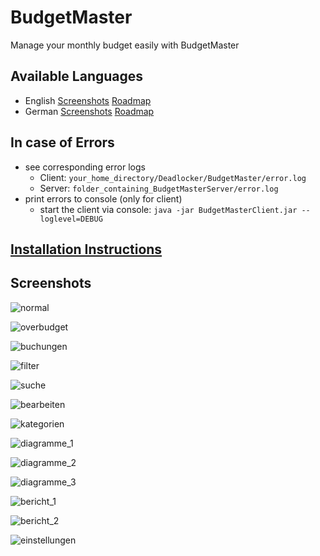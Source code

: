 # BudgetMaster
Manage your monthly budget easily with BudgetMaster

## Available Languages
- English [Screenshots](https://github.com/deadlocker8/BudgetMaster/wiki/English%20Screenshots) [Roadmap](https://deadlocker.thecodelabs.de/roadmap/php/index.php?id=1)
- German [Screenshots](https://github.com/deadlocker8/BudgetMaster/wiki/German%20Screenshots) [Roadmap](https://deadlocker.thecodelabs.de/roadmap/php/index.php?id=2)

## In case of Errors
- see corresponding error logs
  - Client: `your_home_directory/Deadlocker/BudgetMaster/error.log`
  - Server: `folder_containing_BudgetMasterServer/error.log`
- print errors to console (only for client)
  - start the client via console: `java -jar BudgetMasterClient.jar --loglevel=DEBUG`


## [Installation Instructions](https://github.com/deadlocker8/BudgetMaster/wiki/Server-Installation)

## Screenshots

![normal](https://user-images.githubusercontent.com/16324894/31136348-48313fd4-a868-11e7-979a-2854f7720525.png)  

![overbudget](https://user-images.githubusercontent.com/16324894/31136349-48e8355e-a868-11e7-8308-a6c5067c7e80.png)  

![buchungen](https://user-images.githubusercontent.com/16324894/31136350-4a03cbec-a868-11e7-802e-98140041a406.png)  

![filter](https://user-images.githubusercontent.com/16324894/31136353-4b8c7c48-a868-11e7-99eb-a3e8800c7502.png)  

![suche](https://user-images.githubusercontent.com/16324894/31136356-4d631ff4-a868-11e7-85f9-77164baeb31c.png)  

![bearbeiten](https://user-images.githubusercontent.com/16324894/31136360-4e9c073c-a868-11e7-8707-cd76d135601c.png)  

![kategorien](https://user-images.githubusercontent.com/16324894/31136362-5204164e-a868-11e7-9bd8-a345fa927f2e.png)  

![diagramme_1](https://user-images.githubusercontent.com/16324894/31136365-555e9044-a868-11e7-8767-0846ba51f3b0.png)  

![diagramme_2](https://user-images.githubusercontent.com/16324894/31136366-5589e4a6-a868-11e7-826a-de223b1bbc85.png)  

![diagramme_3](https://user-images.githubusercontent.com/16324894/31136367-558df064-a868-11e7-9d9a-5bfb78325ee0.png)  

![bericht_1](https://user-images.githubusercontent.com/16324894/31136375-580112f4-a868-11e7-9b12-28dd936b135b.png)  

![bericht_2](https://user-images.githubusercontent.com/16324894/31136518-cd900e30-a868-11e7-90f8-c2c44a629a8d.jpg)  

![einstellungen](https://user-images.githubusercontent.com/16324894/31136379-59c15248-a868-11e7-9d68-1b5fa96a1106.png)


